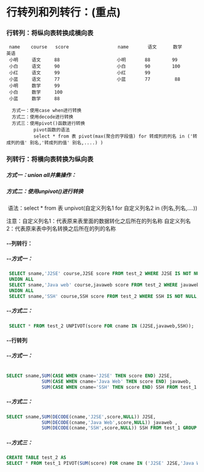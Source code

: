 # 行转列和列转行：(重点)

### 行转列：将纵向表转换成横向表

     name    course   score                  name       语文      数学     英语
     小明     语文     88                     小明       88        99        
     小白     语文     90                     小白       90        100    
     小红     语文     99                     小红       99
     小蓝     语文     77                     小蓝       77         88   
     小明     数学     99
     小白     数学     100
     小蓝     数学     88
     
      方式一：使用case when进行转换
      方式二：使用decode进行转换
      方式三：使用pivot()函数进行转换  
              pivot函数的语法
              select * from 表 pivot(max(聚合的字段值) for 转成列的列名 in ('转成列的值' 别名,'转成列的值' 别名,....) )  



### 列转行：将横向表转换为纵向表

#####  方式一：union all并集操作：

#####  方式二：使用unpivot()进行转换

​         语法：select * from 表 unpivot(自定义列名1 for 自定义列名2 in (列名,列名,....))



注意：自定义列名1：代表原来表里面的数据转化之后所在的列名称
           自定义列名2：代表原来表中列名转换之后所在的列的名称



#### --列转行：

#####  --方式一：

```sql
 SELECT sname,'J2SE' course,J2SE score FROM test_2 WHERE J2SE IS NOT NULL
 UNION ALL
 SELECT sname,'Java web' course,javaweb score FROM test_2 WHERE javaweb IS NOT NULL
 UNION ALL
 SELECT sname,'SSH' course,SSH score FROM test_2 WHERE SSH IS NOT NULL;
```

##### --方式二：

```sql
 SELECT * FROM test_2 UNPIVOT(score FOR cname IN (J2SE,javaweb,SSH));
```



#### --行转列

##### --方式一：

```sql

SELECT sname,SUM(CASE WHEN cname='J2SE' THEN score END) J2SE,
             SUM(CASE WHEN cname='Java Web' THEN score END) javaweb,
             SUM(CASE WHEN cname='SSH' THEN score END) SSH FROM test_1 GROUP BY sname;
```

##### --方式二：

```sql
SELECT sname,SUM(DECODE(cname,'J2SE',score,NULL)) J2SE,
             SUM(DECODE(cname,'Java Web',score,NULL)) javaweb ,
             SUM(DECODE(cname,'SSH',score,NULL)) SSH FROM test_1 GROUP BY sname; 
```

##### --方式三：

```sql
CREATE TABLE test_2 AS 
SELECT * FROM test_1 PIVOT(SUM(score) FOR cname IN ('J2SE' J2SE,'Java Web' javaweb,'SSH' SSH));             
```


